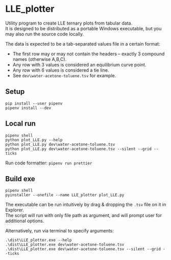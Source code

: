 # LLE_plotter
Utility program to create LLE ternary plots from tabular data.  
It is designed to be distributed as a portable Windows executable, but you may also run the source code locally.

The data is expected to be a tab-separated values file in a certain format:
- The first row may or may not contain the headers – exactly 3 compound names (otherwise A,B,C).
- Any row with 3 values is considered an equilibrium curve point.
- Any row with 6 values is considered a tie line.
- See `dev\water-acetone-toluene.tsv` for example.

## Setup
```
pip install --user pipenv
pipenv install --dev
```

## Local run
```
pipenv shell
python plot_LLE.py --help
python plot_LLE.py dev\water-acetone-toluene.tsv
python plot_LLE.py dev\water-acetone-toluene.tsv --silent --grid --ticks
```

Run code formatter: `pipenv run prettier`

## Build exe
```
pipenv shell
pyinstaller --onefile --name LLE_plotter plot_LLE.py
```

The executable can be run intuitively by drag & dropping the `.tsv` file on it in Explorer.  
The script will run with only file path as argument, and will prompt user for additional options.

Alternatively, run via terminal to specify arguments:
```
.\dist\LLE_plotter.exe --help
.\dist\LLE_plotter.exe dev\water-acetone-toluene.tsv
.\dist\LLE_plotter.exe dev\water-acetone-toluene.tsv --silent --grid --ticks
```

